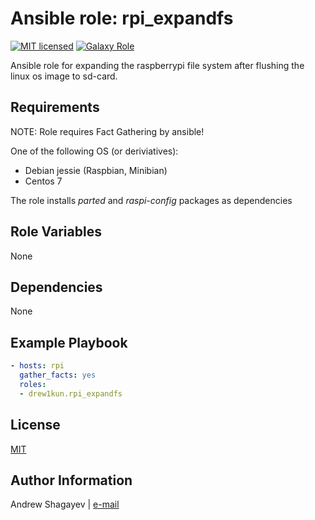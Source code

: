 Ansible role: rpi_expandfs
=========

[![MIT licensed][mit-badge]][mit-link]
[![Galaxy Role][role-badge]][galaxy-link]

Ansible role for expanding the raspberrypi file system after flushing the linux os image to sd-card.

Requirements
------------

NOTE: Role requires Fact Gathering by ansible!

One of the following OS (or deriviatives):
 - Debian jessie (Raspbian, Minibian)
 - Centos 7

The role installs *parted* and *raspi-config* packages as dependencies

Role Variables
--------------

None

Dependencies
------------

None

Example Playbook
----------------

```yaml
- hosts: rpi
  gather_facts: yes
  roles:
  - drew1kun.rpi_expandfs
```

License
-------

[MIT][mit-link]

Author Information
------------------

Andrew Shagayev | [e-mail](mailto:drewshg@gmail.com)

[role-badge]: https://img.shields.io/badge/role-drew--kun.rpi__expandfs-green.svg
[galaxy-link]: https://galaxy.ansible.com/drew1kun/rpi_expandfs/
[mit-badge]: https://img.shields.io/badge/license-MIT-blue.svg
[mit-link]: https://raw.githubusercontent.com/drew1kun/ansible-rpi_expandfs/master/LICENSE

